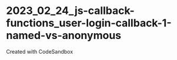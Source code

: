# 2023_02_24_js-callback-functions_user-login-callback-1-named-vs-anonymous
Created with CodeSandbox
